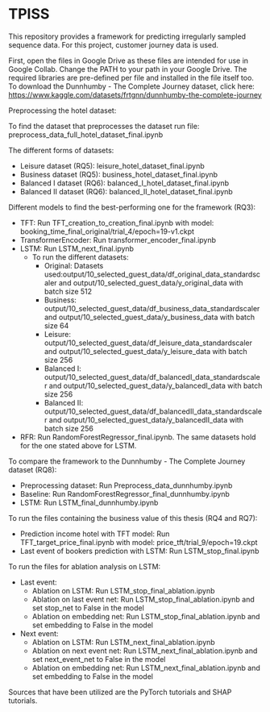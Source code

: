 # TPISS

This repository provides a framework for predicting irregularly sampled sequence data. For this project, customer journey data is used. 

First, open the files in Google Drive as these files are intended for use in Google Collab. Change the PATH to your path in your Google Drive. 
The required libraries are pre-defined per file and installed in the file itself too. To download the Dunnhumby - The Complete Journey dataset, click here: https://www.kaggle.com/datasets/frtgnn/dunnhumby-the-complete-journey

Preprocessing the hotel dataset:

To find the dataset that preprocesses the dataset run file: preprocess_data_full_hotel_dataset_final.ipynb

The different forms of datasets:
-	Leisure dataset (RQ5): leisure_hotel_dataset_final.ipynb
-	Business dataset (RQ5): business_hotel_dataset_final.ipynb
-	Balanced I dataset (RQ6): balanced_I_hotel_dataset_final.ipynb
-	Balanced II dataset (RQ6): balanced_II_hotel_dataset_final.ipynb

Different models to find the best-performing one for the framework (RQ3):
-	TFT: Run TFT_creation_to_creation_final.ipynb with model: booking_time_final_original/trial_4/epoch=19-v1.ckpt
-	TransformerEncoder: Run transformer_encoder_final.ipynb
-	LSTM: Run LSTM_next_final.ipynb
    - To run the different datasets:
        - Original: Datasets used:output/10_selected_guest_data/df_original_data_standardscaler and output/10_selected_guest_data/y_original_data with batch size 512
        -	Business: output/10_selected_guest_data/df_business_data_standardscaler and output/10_selected_guest_data/y_business_data with batch size 64
        - Leisure: output/10_selected_guest_data/df_leisure_data_standardscaler and output/10_selected_guest_data/y_leisure_data with batch size 256
        - Balanced I: output/10_selected_guest_data/df_balancedI_data_standardscaler and output/10_selected_guest_data/y_balancedI_data with batch size 256
        - Balanced II: output/10_selected_guest_data/df_balancedII_data_standardscaler and output/10_selected_guest_data/y_balancedII_data with batch size 256
-	RFR: Run RandomForestRegressor_final.ipynb. The same datasets hold for the one stated above for LSTM.
  
To compare the framework to the Dunnhumby - The Complete Journey dataset (RQ8):
-	Preprocessing dataset: Run Preprocess_data_dunnhumby.ipynb
-	Baseline: Run RandomForestRegressor_final_dunnhumby.ipynb
-	LSTM: Run LSTM_final_dunnhumby.ipynb
  
To run the files containing the business value of this thesis (RQ4 and RQ7):
-	Prediction income hotel with TFT model: Run TFT_target_price_final.ipynb with model: price_tft/trial_9/epoch=19.ckpt
-	Last event of bookers prediction with LSTM: Run LSTM_stop_final.ipynb
  
To run the files for ablation analysis on LSTM:
-	Last event:
    -	Ablation on LSTM: Run LSTM_stop_final_ablation.ipynb
    -	Ablation on last event net: Run LSTM_stop_final_ablation.ipynb and set stop_net to False in the model
    -	Ablation on embedding net: Run LSTM_stop_final_ablation.ipynb and set embedding to False in the model
-	Next event:
    -	Ablation on LSTM: Run LSTM_next_final_ablation.ipynb
    -	Ablation on next event net: Run LSTM_next_final_ablation.ipynb and set next_event_net to False in the model
    -	Ablation on embedding net: Run LSTM_next_final_ablation.ipynb and set embedding to False in the model
      
Sources that have been utilized are the PyTorch tutorials and SHAP tutorials. 
